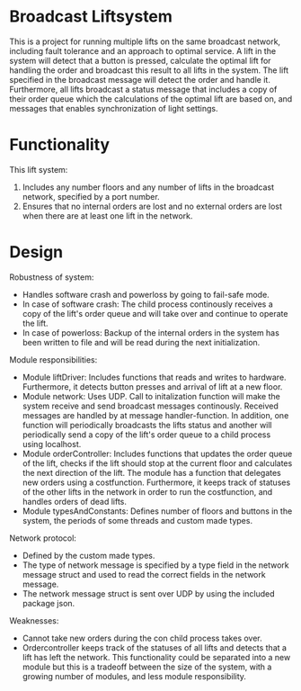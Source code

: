 # Broadcast Liftsystem
 This is a project for running multiple lifts on the same broadcast network, including fault tolerance and an approach to optimal service. A lift in the system will detect that a button is pressed, calculate the optimal lift for handling the order and broadcast this result to all lifts in the system. The lift specified in the broadcast message will detect the order and handle it. Furthermore, all lifts broadcast a status message that includes a copy of their order queue which the calculations of the optimal lift are based on, and messages that enables synchronization of light settings.
 
# Functionality
 This lift system:

1. Includes any number floors and any number of lifts in the broadcast network, specified by a port number.
2. Ensures that no internal orders are lost and no external orders are lost when there are at least one lift in the network.
 
# Design
Robustness of system:
- Handles software crash and powerloss by going to fail-safe mode. 
- In case of software crash: The child process continously receives a copy of the lift's order queue and will take over and continue to operate the lift.
- In case of powerloss: Backup of the internal orders in the system has been written to file and will be read during the next initialization.

Module responsibilities:
- Module liftDriver: Includes functions that reads and writes to hardware. Furthermore, it detects button presses and arrival of lift at a new floor.
- Module network: Uses UDP. Call to initalization function will make the system receive and send broadcast messages continously. Received messages are handled by at message handler-function. In addition, one function will periodically broadcasts the lifts status and another will periodically send a copy of the lift's order queue to a child process using localhost. 
- Module orderController: Includes functions that updates the order queue of the lift, checks if the lift should stop at the current floor and calculates the next direction of the lift. The module has a function that delegates new orders using a costfunction. Furthermore, it keeps track of statuses of the other lifts in the network in order to run the costfunction, and handles orders of dead lifts.
- Module typesAndConstants: Defines number of floors and buttons in the system, the periods of some threads and custom made types.

Network protocol:     
- Defined by the custom made types.
- The type of network message is specified by a type field in the network message struct and used to read the correct fields in the network message.
- The network message struct is sent over UDP by using the included package json.

 Weaknesses:
 - Cannot take new orders during the con child process takes over.
 - Ordercontroller keeps track of the statuses of all lifts and detects that a lift has left the network. This functionality could be separated into a new module but this is a tradeoff between the size of the system, with a growing number of modules, and less module responsibility. 
